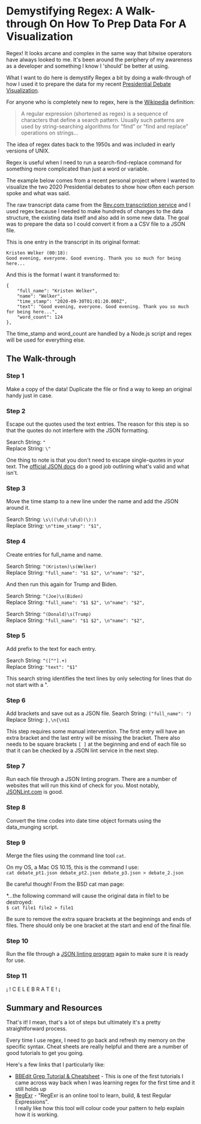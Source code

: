 # Demystifying Regex: A Walk-through On How To Prep Data For A Visualization

Regex! It looks arcane and complex in the same way that bitwise operators have always looked to me. It's been around the periphery of my awareness as a developer and something I know I 'should' be better at using. 

What I want to do here is demystify Regex a bit by doing a walk-through of how I used it to prepare the data for my recent [Presidential Debate Visualization](https://twitter.com/sspboyd/status/1319379713555652608?s=20). 

For anyone who is completely new to regex, here is the [Wikipedia](https://en.wikipedia.org/wiki/Regular_expression) definition:
> A regular expression (shortened as regex) is a sequence of characters that define a search pattern. Usually such patterns are used by string-searching algorithms for "find" or "find and replace" operations on strings...

The idea of regex dates back to the 1950s and was included in early versions of UNIX. 

Regex is useful when I need to run a search-find-replace command for something more complicated than just a word or variable.

The example below comes from a recent personal project where I wanted to visualize the two 2020 Presidential debates to show how often each person spoke and what was said. 

The raw transcript data came from the [Rev.com transcription service](https://www.rev.com/blog/transcript-category/debate-transcripts) and I used regex because I needed to make hundreds of changes to the data structure, the existing data itself and also add in some new data. The goal was to prepare the data so I could convert it from a a CSV file to a JSON file. 

This is one entry in the transcript in its original format:
``` 
Kristen Welker (00:18):
Good evening, everyone. Good evening. Thank you so much for being here...
```

And this is the format I want it transformed to:
```
{
    "full_name": "Kristen Welker",
    "name": "Welker",
    "time_stamp": "2020-09-30T01:01:20.000Z",
    "text": "Good evening, everyone. Good evening. Thank you so much for being here...",
    "word_count": 124
},
```

The time_stamp and word_count are handled by a Node.js script and regex will be used for everything else.

## The Walk-through

### Step 1
Make a copy of the data! Duplicate the file or find a way to keep an original handy just in case. 

### Step 2
Escape out the quotes used the text entries. The reason for this step is so that the quotes do not interfere with the JSON formatting. 

Search String: `"`  
Replace String: `\"`

One thing to note is that you don't need to escape single-quotes in your text. The [official JSON docs](https://www.json.org/json-en.html) do a good job outlining what's valid and what isn't.

### Step 3
Move the time stamp to a new line under the name and add the JSON around it.

Search String: `\s\((\d\d:\d\d)(\):)`  
Replace String: `\n"time_stamp": "$1",`

### Step 4
Create entries for full_name and name.

Search String: `^(Kristen)\s(Welker)`  
Replace String: `"full_name": "$1 $2", \n"name": "$2",`

And then run this again for Trump and Biden.

Search String: `^(Joe)\s(Biden)`  
Replace String: `"full_name": "$1 $2", \n"name": "$2",`

Search String: `^(Donald)\s(Trump)`  
Replace String: `"full_name": "$1 $2", \n"name": "$2",`

### Step 5
Add prefix to the text for each entry.

Search String: `^([^"].+)`  
Replace String: `"text": "$1"`

This search string identifies the text lines by only selecting for lines that do not start with a ".

### Step 6
Add brackets and save out as a JSON file.
Search String: `("full_name": ")`
Replace String: `},\n{\n$1`

This step requires some manual intervention. The first entry will have an extra bracket and the last entry will be missing the bracket. There also needs to be square brackets `[ ]` at the beginning and end of each file so that it can be checked by a JSON lint service in the next step.

### Step 7
Run each file through a JSON linting program. There are a number of websites that will run this kind of check for you. Most notably, [JSONLint.com](https://jsonlint.com/) is good.

### Step 8
Convert the time codes into date time object formats using the data_munging script.

### Step 9
Merge the files using the command line tool `cat`.

On my OS, a Mac OS 10.15, this is the command I use:  
`cat debate_pt1.json debate_pt2.json debate_p3.json > debate_2.json`  

Be careful though! From the BSD cat man page:

*...the following command will cause the original data in file1 to be destroyed:  
`$ cat file1 file2 > file1`

Be sure to remove the extra square brackets at the beginnings and ends of files. There should only be one bracket at the start and end of the final file.

### Step 10
Run the file through a [JSON linting program](https://jsonlint.com/) again to make sure it is ready for use.

### Step 11
¡ ! C E L E B R A T E ! ¡

## Summary and Resources
That's it! I mean, that's a lot of steps but ultimately it's a pretty straightforward process. 

Every time I use regex, I need to go back and refresh my memory on the specific syntax. Cheat sheets are really helpful and there are a number of good tutorials to get you going. 

Here's a few links that I particularly like:
- [BBEdit Grep Tutorial & Cheatsheet](https://anybrowser.org/bbedit/grep.html#ReplaceChars) - This is one of the first tutorials I came across way back when I was learning regex for the first time and it still holds up
- [RegExr](https://regexr.com/) - "RegExr is an online tool to learn, build, & test Regular Expressions".  
I really like how this tool will colour code your pattern to help explain how it is working. 